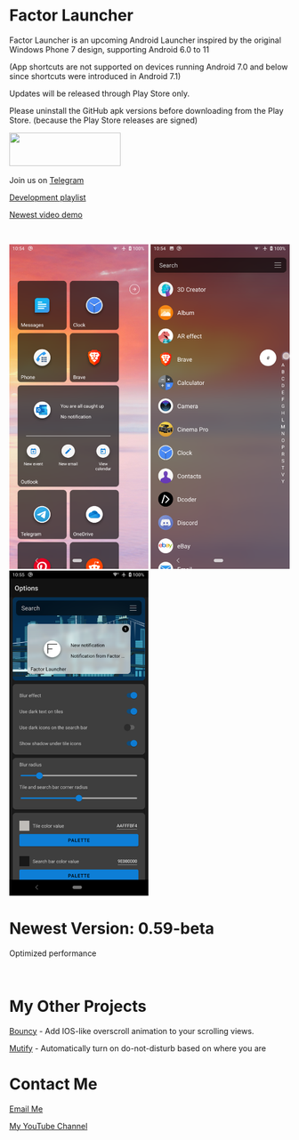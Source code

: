# Factor Launcher

Factor Launcher is an upcoming Android Launcher inspired by the original Windows Phone 7 design, supporting Android 6.0 to 11 

(App shortcuts are not supported on devices running Android 7.0 and below since shortcuts were introduced in Android 7.1)

Updates will be released through Play Store only. 

Please uninstall the GitHub apk versions before downloading from the Play Store. (because the Play Store releases are signed)


<a href="https://play.google.com/store/apps/details?id=com.factor.launcher" >
<img src="https://raw.githubusercontent.com/Ramotion/react-native-circle-menu/master/google_play@2x.png" width="200" height="60"></a>

Join us on [Telegram](https://t.me/joinchat/GHNyjTyxQ3BwLxom)

[Development playlist](https://youtube.com/playlist?list=PLr2SUHRsQtUdnRM6PRxuPIfK48T5HyNsX)

[Newest video demo](https://youtu.be/q3KTT-URb1M)

<p>&nbsp;</p>

<img src="./Images/FactorHomeScreen.png" width="250"/>  <img src="./Images/FactorAppDrawer.png" width="250"/>  <img src="./Images/FactorSettingsScreen.png" width="250"/>


# Newest Version: 0.59-beta

Optimized performance

<p>&nbsp;</p>



# My Other Projects

[Bouncy](https://github.com/Valkriaine/bouncy/blob/master/README.md) - Add IOS-like overscroll animation to your scrolling views.

[Mutify](https://github.com/Valkriaine/Mutify) - Automatically turn on do-not-disturb based on where you are

# Contact Me

[Email Me](mailto:valkriaine@hotmail.com)

[My YouTube Channel](https://www.youtube.com/channel/UC8deY7v1W_NH3I5_f9ZVscw)
